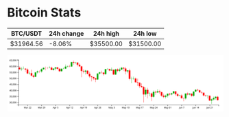 # Bitcoin Stats

BTC/USDT|24h change|24h high|24h low|
|---|---|---|---|
|$31964.56|-8.06%|$35500.00|$31500.00|

<img src="./chart.svg">
